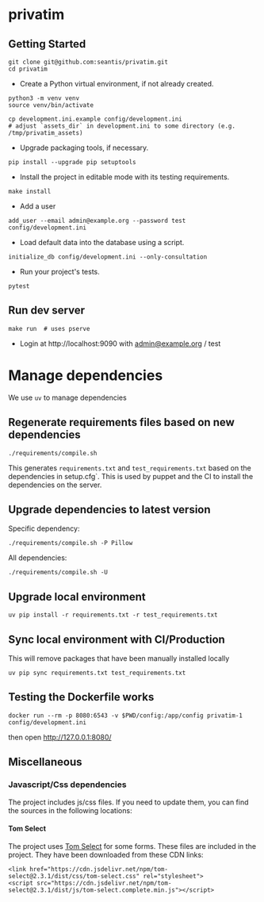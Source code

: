 privatim
========

Getting Started
---------------



```
git clone git@github.com:seantis/privatim.git
cd privatim
```

- Create a Python virtual environment, if not already created.

```
python3 -m venv venv
source venv/bin/activate
```

```
cp development.ini.example config/development.ini
# adjust `assets_dir` in development.ini to some directory (e.g. /tmp/privatim_assets)
```

- Upgrade packaging tools, if necessary.

```
pip install --upgrade pip setuptools
```

- Install the project in editable mode with its testing requirements.

```
make install
```
- Add a user

```
add_user --email admin@example.org --password test  config/development.ini
```

- Load default data into the database using a script.

```
initialize_db config/development.ini --only-consultation
```


- Run your project's tests.

```
pytest
```

## Run dev server

```
make run  # uses pserve
```

- Login at http://localhost:9090 with admin@example.org / test


# Manage dependencies

We use `uv` to manage dependencies

## Regenerate requirements files based on new dependencies

    ./requirements/compile.sh

This generates `requirements.txt` and `test_requirements.txt` based on the dependencies in setup.cfg`.
This is used by puppet and the CI to install the dependencies on the server.

## Upgrade dependencies to latest version

Specific dependency:

    ./requirements/compile.sh -P Pillow

All dependencies:

    ./requirements/compile.sh -U

## Upgrade local environment

    uv pip install -r requirements.txt -r test_requirements.txt

## Sync local environment with CI/Production

This will remove packages that have been manually installed locally

    uv pip sync requirements.txt test_requirements.txt

## Testing the Dockerfile works

    docker run --rm -p 8080:6543 -v $PWD/config:/app/config privatim-1 config/development.ini

then open http://127.0.0.1:8080/


## Miscellaneous
### Javascript/Css dependencies

The project includes js/css files.
If you need to update them, you can find the sources in the following locations:

####  Tom Select
The project uses [Tom Select](https://github.com/orchidjs/tom-select) for some forms.
These files are included in the project. They have been downloaded from these CDN links:
```
<link href="https://cdn.jsdelivr.net/npm/tom-select@2.3.1/dist/css/tom-select.css" rel="stylesheet">
<script src="https://cdn.jsdelivr.net/npm/tom-select@2.3.1/dist/js/tom-select.complete.min.js"></script>
```

